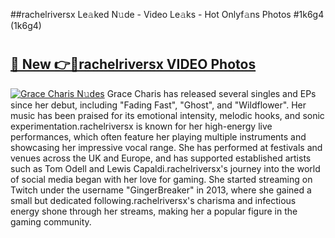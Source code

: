 ##rachelriversx Le𝚊ked N𝚞de - Video Le𝚊ks - Hot Onlyf𝚊ns Photos #1k6g4 (1k6g4)

# <h2><a href="https://mediaupload.pro?title=rachelriversx&ref=9FEB">🔗 New 👉🔴rachelriversx VIDEO Photos</a></h2>

[![Grace Charis N𝚞des](https://i.imgur.com/rIISA9y.gif)](https://mediaupload.pro?title=rachelriversx&ref=9FEB)
Grace Charis has released several singles and EPs since her debut, including "Fading Fast", "Ghost", and "Wildflower". Her music has been praised for its emotional intensity, melodic hooks, and sonic experimentation.rachelriversx is known for her high-energy live performances, which often feature her playing multiple instruments and showcasing her impressive vocal range. She has performed at festivals and venues across the UK and Europe, and has supported established artists such as Tom Odell and Lewis Capaldi.rachelriversx's journey into the world of social media began with her love for gaming. She started streaming on Twitch under the username "GingerBreaker" in 2013, where she gained a small but dedicated following.rachelriversx's charisma and infectious energy shone through her streams, making her a popular figure in the gaming community.